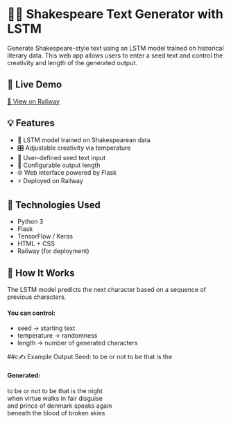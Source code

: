 # 🧙‍♂️ Shakespeare Text Generator with LSTM

Generate Shakespeare-style text using an LSTM model trained on historical literary data. This web app allows users to enter a seed text and control the creativity and length of the generated output.

## 🚀 Live Demo

[🔗 View on Railway](https://shakespeare-text-generator.up.railway.app/)


## 💡 Features

- 🧠 LSTM model trained on Shakespearean data
- 🎛 Adjustable creativity via temperature
- 📝 User-defined seed text input
- 📏 Configurable output length
- 🌐 Web interface powered by Flask
- ⚡ Deployed on Railway

## 🧰 Technologies Used

- Python 3
- Flask
- TensorFlow / Keras
- HTML + CSS
- Railway (for deployment)


## 🧠 How It Works
The LSTM model predicts the next character based on a sequence of previous characters.
#### You can control:
- seed → starting text
- temperature → randomness
- length → number of generated characters

##c✍️ Example Output
Seed: to be or not to be that is the

#### Generated:
to be or not to be that is the night  
when virtue walks in fair disguise  
and prince of denmark speaks again  
beneath the blood of broken skies 
